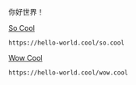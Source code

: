 你好世界！

[So Cool](https://hello-world.cool/so.cool) 
```
https://hello-world.cool/so.cool
```

[Wow Cool](https://hello-world.cool/wow.cool) 
```
https://hello-world.cool/wow.cool
```
